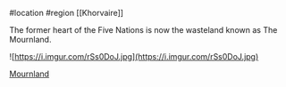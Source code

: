 #location #region [[Khorvaire]]

The former heart of the Five Nations is now the wasteland known as The Mournland.

![https://i.imgur.com/rSs0DoJ.jpg](https://i.imgur.com/rSs0DoJ.jpg)

[Mournland](Mournland%20e3ba1a5b7a164589b1db5134063de447.md)
